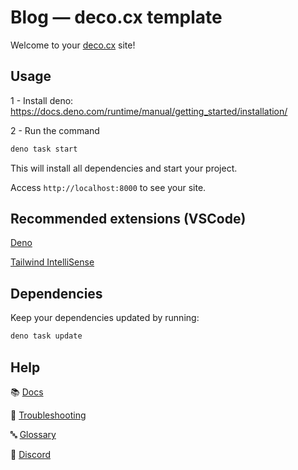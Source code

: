 # Blog — deco.cx template

Welcome to your [deco.cx](https://deco.cx) site!

## Usage

1 - Install deno:
https://docs.deno.com/runtime/manual/getting_started/installation/

2 - Run the command

```sh
deno task start
```

This will install all dependencies and start your project.

Access `http://localhost:8000` to see your site.

## Recommended extensions (VSCode)

[Deno](https://marketplace.visualstudio.com/items?itemName=denoland.vscode-deno)

[Tailwind IntelliSense](https://marketplace.visualstudio.com/items?itemName=bradlc.vscode-tailwindcss)

## Dependencies

Keep your dependencies updated by running:

```sh
deno task update
```

## Help

📚 [Docs](https://www.deco.cx/docs/en/overview)

🚨 [Troubleshooting](https://deco.cx/docs/en/reference/troubleshooting)

🔤 [Glossary](https://deco.cx/glossary)

👥 [Discord](https://deco.cx/discord)
